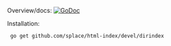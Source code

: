 
Overview/docs: [![GoDoc](https://godoc.org/github.com/splace/html-index/devel/dirindex?status.svg)](https://godoc.org/github.com/splace/html-index/devel/dirindex) 

Installation:

     go get github.com/splace/html-index/devel/dirindex
